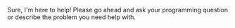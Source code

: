 Sure, I'm here to help! Please go ahead and ask your programming question or describe the problem you need help with.
